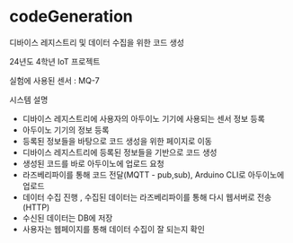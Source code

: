 # codeGeneration
디바이스 레지스트리 및 데이터 수집을 위한 코드 생성 

24년도 4학년 IoT 프로젝트 

실험에 사용된 센서 : MQ-7

시스템 설명
- 디바이스 레지스트리에 사용자의 아두이노 기기에 사용되는 센서 정보 등록
- 아두이노 기기의 정보 등록
- 등록된 정보들을 바탕으로 코드 생성을 위한 페이지로 이동
- 디바이스 레지스트리에 등록된 정보들을 기반으로 코드 생성
- 생성된 코드를 바로 아두이노에 업로드 요청
- 라즈베리파이를 통해 코드 전달(MQTT - pub,sub), Arduino CLI로 아두이노에 업로드
- 데이터 수집 진행 , 수집된 데이터는 라즈베리파이를 통해 다시 웹서버로 전송 (HTTP)
- 수신된 데이터는 DB에 저장
- 사용자는 웹페이지를 통해 데이터 수집이 잘 되는지 확인
